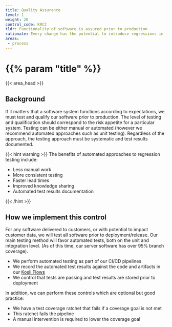 ```yaml
---
title: Quality Assurance
level: 1
weight: 20
control_code: KRC2
tldr: Functionality of software is assured prior to production
rationale: Every change has the potential to introduce regressions in functionality.  By testing our software prior to deployment we manage the risk of production issues.
areas: 
 - process
---
```


# {{% param "title" %}}
{{< area_head >}}

## Background

If it matters that a software system functions according to expectations, we must test and qualify our software prior to production. The level of testing and qualification should correspond to the risk appetite for a particular system.  Testing can be either manual or automated (however we recommend automated approaches such as unit testing).  Regardless of the approach, the testing approach must be systematic and test results documented.

{{< hint warning >}}
The benefits of automated approaches to regression testing include:

* Less manual work
* More consistent testing
* Faster lead times
* Improved knowledge sharing
* Automated test results documentation

{{< /hint >}}

## How we implement this control

For any software delivered to customers, or with potential to impact customer data, we will test all software prior to deployment/release.  Our main testing method will favor automated tests, both on the unit and integration level.  (As of this time, our server software has over 95% branch coverage).

* We perform automated testing as part of our CI/CD pipelines
* We record the automated test results against the code and artifacts in our [Kosli Flows](https://app.kosli.com/kosli/flows/)
* We control that tests are passing and test results are stored prior to deployment

In addition, we can perform these controls which are optional but good practice:

* We have a test coverage ratchet that fails if a coverage goal is not met
* This ratchet fails the pipeline
* A manual intervention is required to lower the coverage goal
